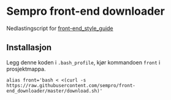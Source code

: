 # Sempro front-end downloader
Nedlastingscript for [front-end_style_guide](https://github.com/sempro/front-end_style_guide)
## Installasjon
Legg denne koden i `.bash_profile`, kjør kommandoen `front` i prosjektmappa.
```shell
alias front='bash < <(curl -s https://raw.githubusercontent.com/sempro/front-end_downloader/master/download.sh)'

```
